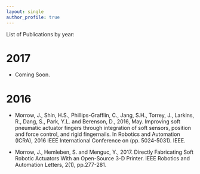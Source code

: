 ```yaml
---
layout: single
author_profile: true
---
```


List of Publications by year:

# 2017

* Coming Soon.

# 2016

* Morrow, J., Shin, H.S., Phillips-Grafflin, C., Jang, S.H., Torrey, J., Larkins, R., Dang, S., Park, Y.L. and Berenson, D., 2016, May. Improving soft pneumatic actuator fingers through integration of soft sensors, position and force control, and rigid fingernails. In Robotics and Automation (ICRA), 2016 IEEE International Conference on (pp. 5024-5031). IEEE.

* Morrow, J., Hemleben, S. and Menguc, Y., 2017. Directly Fabricating Soft Robotic Actuators With an Open-Source 3-D Printer. IEEE Robotics and Automation Letters, 2(1), pp.277-281.
